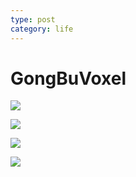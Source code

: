 ```yaml
---
type: post
category: life
---
```

# GongBuVoxel

![](https://cdn.ruguoapp.com/FkMd64m4X-YUtF7iZy9nGqQxDQNb.png)

![](https://cdn.ruguoapp.com/FomEZcD5NhrNHZ_adjAyltdmpUFK.jpg?imageMogr2/auto-orient/thumbnail/2500x9999%3E)

![](https://cdn.ruguoapp.com/Fr4u9mEdRn-UeWOSMz0OqAomfWFX.jpg?imageMogr2/auto-orient/thumbnail/2500x9999%3E)

![](https://cdn.ruguoapp.com/Fu5x6KtfX87HQVvqO7OL9TiHcq0L.jpg?imageMogr2/auto-orient/thumbnail/2500x9999%3E)
